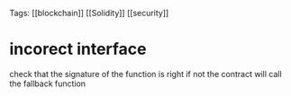 Tags: [[blockchain]] [[Solidity]] [[security]]

# incorect interface

check that the signature of the function is right if not the contract will call the
    fallback function